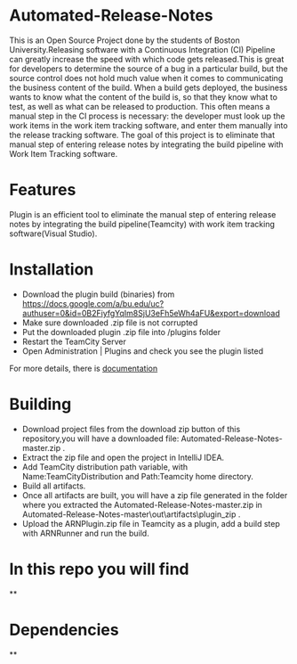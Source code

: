 # Automated-Release-Notes 
This is an Open Source Project done by the students of Boston University.Releasing software with a Continuous Integration (CI) Pipeline can greatly increase the speed with which code gets released.This is great for developers to determine the source of a bug in a particular build, but the source control does not hold much value when it comes to communicating the business content of the build. When a build gets deployed, the business wants to know what the content of the build is, so that they know what to test, as well as what can be released to production. This often means a manual step in the CI process is necessary: the developer must look up the work items in the work item tracking software, and enter them manually into the release tracking software. The goal of this project is to eliminate that manual step of entering release notes by integrating the build pipeline with Work Item Tracking software. 

# Features 
Plugin is an efficient tool to eliminate the manual step of entering release notes by integrating the build pipeline(Teamcity) with work item tracking software(Visual Studio). 

# Installation
* Download the plugin build (binaries) from https://docs.google.com/a/bu.edu/uc?authuser=0&id=0B2FiyfgYqIm8SjU3eFh5eWh4aFU&export=download
* Make sure downloaded .zip file is not corrupted
* Put the downloaded plugin .zip file into <TeamCity Data Directory>/plugins folder
* Restart the TeamCity Server
* Open Administration | Plugins and check you see the plugin listed

For more details, there is [documentation](http://confluence.jetbrains.net/display/TCD7/Installing+Additional+Plugins)

# Building
 * Download project files from the download zip button of this repository,you will have a downloaded file: Automated-Release-Notes-master.zip .
 * Extract the zip file and open the project in IntelliJ IDEA.
 * Add TeamCity distribution path variable, with Name:TeamCityDistribution and Path:Teamcity home directory.
 * Build all artifacts.
 * Once all artifacts are built, you will have a zip file generated in the folder where you extracted the Automated-Release-Notes-master.zip  in Automated-Release-Notes-master\out\artifacts\plugin_zip .
 * Upload the ARNPlugin.zip file in Teamcity as a plugin, add a build step with ARNRunner and run the build.

# In this repo you will find 
** 

# Dependencies 
** 

